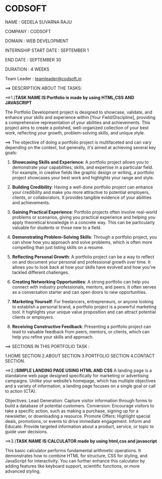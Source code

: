 # CODSOFT

NAME                  : GEDELA SUVARNA RAJU

COMPANY               : CODSOFT

DOMAIN                : WEB DEVELOPMENT

INTERNSHIP START DATE : SEPTEMBER 1

END DATE              : SEPTEMBER 30

DURATION              : 4 WEEKS

Team Leader           : teamleader@codsoft.in




==> DESCRIPTION ABOUT THE TASKS:

==>1.)**TASK NAME IS:Portfolio is made by using HTML,CSS AND JAVASCRIPT**

The Portfolio Development project is designed to showcase, validate, and enhance your skills and experience within [Your Field/Discipline], providing a comprehensive representation of your abilities and achievements. This project aims to create a polished, well-organized collection of your best work, reflecting your growth, problem-solving skills, and unique style.



==> The objective of doing a portfolio project is multifaceted and can vary depending on the context, but generally, it's aimed at achieving several key goals:

1. **Showcasing Skills and Experience**: A portfolio project allows you to demonstrate your capabilities, skills, and expertise in a particular field. For example, in creative fields like graphic design or writing, a portfolio project showcases your best work and highlights your range and style.

2. **Building Credibility**: Having a well-done portfolio project can enhance your credibility and make you more attractive to potential employers, clients, or collaborators. It provides tangible evidence of your abilities and achievements.

3. **Gaining Practical Experience**: Portfolio projects often involve real-world problems or scenarios, giving you practical experience and helping you apply theoretical knowledge in a concrete way. This can be particularly valuable for students or those new to a field.

4. **Demonstrating Problem-Solving Skills**: Through a portfolio project, you can show how you approach and solve problems, which is often more compelling than just listing skills on a resume.

5. **Reflecting Personal Growth**: A portfolio project can be a way to reflect on and document your personal and professional growth over time. It allows you to look back at how your skills have evolved and how you’ve tackled different challenges.

6. **Creating Networking Opportunities**: A strong portfolio can help you connect with industry professionals, mentors, and peers. It often serves as a conversation starter and can open doors to new opportunities.

7. **Marketing Yourself**: For freelancers, entrepreneurs, or anyone looking to establish a personal brand, a portfolio project is a powerful marketing tool. It highlights your unique value proposition and can attract potential clients or employers.

8. **Receiving Constructive Feedback**: Presenting a portfolio project can lead to valuable feedback from peers, mentors, or clients, which can help you refine your skills and approach.

==> SECTIONS IN THIS PORTFOLIO TASK :

1.HOME SECTION
2.ABOUT SECTION
3.PORTFOLIO SECTION
4.CONTACT SECTION.

==>2.)**SIMPLE LANDING PAGE USING HTML AND CSS**
A landing page is a standalone web page designed specifically for marketing or advertising campaigns. Unlike your website’s homepage, which has multiple objectives and a variety of information, a landing page focuses on a single goal or call to action (CTA).

Objectives:
Lead Generation: Capture visitor information through forms to build a database of potential customers.
Conversion: Encourage visitors to take a specific action, such as making a purchase, signing up for a newsletter, or downloading a resource.
Promote Offers: Highlight special deals, promotions, or events to drive immediate engagement.
Inform and Educate: Provide targeted information about a product, service, or topic to guide user decisions.

==>3.)**TASK NAME IS:CALCULATOR made by using html,css and javascript**

This basic calculator performs fundamental arithmetic operations. It demonstrates how to combine HTML for structure, CSS for styling, and JavaScript for interactivity. You can further enhance this calculator by adding features like keyboard support, scientific functions, or more advanced styling.
